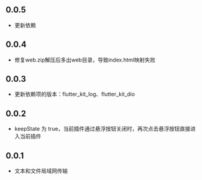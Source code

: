 ## 0.0.5

* 更新依赖

## 0.0.4

* 修复web.zip解压后多出web目录，导致index.html映射失败

## 0.0.3

* 更新依赖项的版本：flutter_kit_log、flutter_kit_dio

## 0.0.2

* keepState 为 true，当前插件通过悬浮按钮关闭时，再次点击悬浮按钮直接进入当前插件

## 0.0.1

* 文本和文件局域网传输